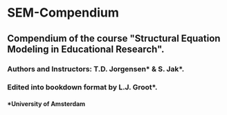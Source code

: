# SEM-Compendium
## Compendium of the course "Structural Equation Modeling in Educational Research".

### Authors and Instructors: T.D. Jorgensen* & S. Jak*.

### Edited into bookdown format by L.J. Groot*.

#### *University of Amsterdam
